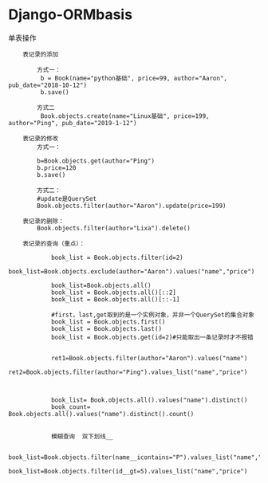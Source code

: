 # Django-ORMbasis
单表操作

        表记录的添加
             
            方式一：
             b = Book(name="python基础", price=99, author="Aaron", pub_date="2018-10-12")
             b.save()

            方式二
             Book.objects.create(name="Linux基础", price=199, author="Ping", pub_date="2019-1-12")

        表记录的修改
            方式一：
            
            b=Book.objects.get(author="Ping")
            b.price=120
            b.save()
            
            方式二：
            #update是QuerySet
            Book.objects.filter(author="Aaron").update(price=199)
         
        表记录的删除：
            Book.objects.filter(author="Lixa").delete()
            
        表记录的查询（重点）：
        
                book_list = Book.objects.filter(id=2)
                book_list=Book.objects.exclude(author="Aaron").values("name","price")
                
                book_list=Book.objects.all()
                book_list = Book.objects.all()[::2]
                book_list = Book.objects.all()[::-1]
                
                #first，last,get取到的是一个实例对象，并非一个QuerySet的集合对象
                book_list = Book.objects.first()
                book_list = Book.objects.last()  
                book_list = Book.objects.get(id=2)#只能取出一条记录时才不报错
                
                
                ret1=Book.objects.filter(author="Aaron").values("name")
                ret2=Book.objects.filter(author="Ping").values_list("name","price")
                
               

                book_list= Book.objects.all().values("name").distinct()
                book_count= Book.objects.all().values("name").distinct().count()
               
            
                模糊查询  双下划线__

                book_list=Book.objects.filter(name__icontains="P").values_list("name","price")
                book_list=Book.objects.filter(id__gt=5).values_list("name","price")
                
